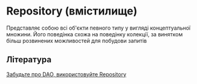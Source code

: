 # Repository (вмістилище)

Представляє собою всі об'єкти певного типу у вигляді концептуальної множини. Його поведінка схожа на поведінку колекції, за винятком більш розвинених можливостей для побудови запитів

## Література

<a href="https://habr.com/ru/post/263033/">Забудьте про DAO, використовуйте Repository</a>
